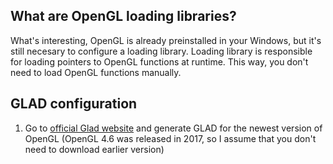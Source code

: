 
## What are OpenGL loading libraries? 

What's interesting, OpenGL is already preinstalled in your Windows, but it's still necesary to configure a loading library. Loading library is responsible for loading pointers to OpenGL functions at runtime. This way, you don't need to load OpenGL functions manually.

## GLAD configuration 

1) Go to [official Glad website](https://glad.dav1d.de/) and generate GLAD for the newest version of OpenGL (OpenGL 4.6 was released in 2017, so I assume that you don't need to download earlier version) 























